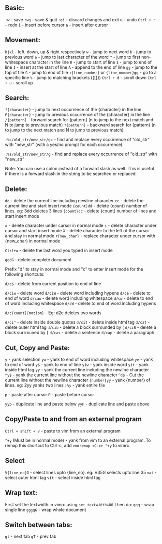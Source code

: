 ## Basic:

`:w` - save
`:wq` - save & quit
`:q!` - discard changes and exit
`u` - undo
`Ctrl + r` - redo
`i` - insert before cursor
`a` - insert after cursor

## Movement:

`hjkl` - left, down, up & right respectively
`w` - jump to next word
`b` - jump to previous word
`e` - jump to last character of the word
`^` - jump to first non-whitespace character in the line
`0` - jump to start of line
`$` - jump to end of line
`I` - insert at the start of line
`A` - append to the end of line
`gg` - jump to the top of file
`G` - jump to end of file
`:{line_number}` or `{line_number}gg` - go to a specific line
`%` - jump to matching brackets ({[]})
`Ctrl + d` - scroll down
`Ctrl + u` - scroll up

## Search:

`f{character}` - jump to next occurrence of the {character} in the line
`F{character}` - jump to previous occurrence of the {character} in the line
`/{pattern}` - forward search for {pattern} (n to jump to the next match and N to jump to previous match)
`?{pattern}` - backward search for {pattern} (n to jump to the next match and N to jump to previous match)

`:%s/old_str/new_str/gc` - find and replace every occurrence of "old_str"
with "new_str" (with a yes/no prompt for each occurrence)

`:%s/old_str/new_str/g` - find and replace every occurrence of "old_str"
with "new_str"

Note: You can use a colon instead of a forward slash as well. This is useful if there is a forward slash in the string to be searched or replaced.

## Delete:

`dd` - delete the current line including newline character
`cc` - delete the current line and start insert mode
`{count}dd` - delete {count} number of lines. eg: 3dd deletes 3 lines
`{count}cc` - delete {count} number of lines and start insert mode

`x` - delete character under cursor in normal mode
`s` - delete character under cursor and start insert mode
`X` - delete character to the left of the cursor and stay in normal mode
`r{new_char}` - replace character under cursor with {new_char} in normal mode

`Ctrl+w` - delete the last word you typed in insert mode

`ggdG` - delete complete document

Prefix "d" to stay in normal mode and "c" to enter insert mode for the following shortcuts:

`d/c$` - delete from current position to end of line

`d/ciw` - delete word
`d/ciW` - delete word including hypens
`d/ce` - delete to end of word
`d/caw` - delete word including whitespace
`d/cw` - delete to end of word including whitespace
`d/cW` - delete to end of word including hypens

`d/c{count}{motion}` - Eg: d2e deletes two words

`d/ci"` - delete inside double quotes
`d/cit` - delete inside html tag
`d/cat` - delete outer html tag
`d/cib` - delete a block surrounded by (
`d/ciB` - delete a block surrrouned by {
`d/cas` - delete a sentence
`d/cap` - delete a paragraph

## Cut, Copy and Paste:

`y` - yank selection
`yw` - yank to end of word including whitespace
`ye` - yank to end of word
`y$` - yank to end of line
`yiw` – yank inside word
`yit` - yank inside html tag
`yy` - yank the current line including the newline character.
`^y$` - yank the current line without the newline character
`^d$` - Cut the current line without the newline character
`{number}yy` - yank {number} of lines. eg: 2yy yanks two lines
`:%y` - yank entire file

`p` - paste after cursor
`P` - paste before cursor

`yyp` - duplicate line and paste below
`yyP` - duplicate line and paste above

## Copy/Paste to and from an external program

`Ctrl + shift + v` - paste to vim from an external program

`"+y` (Must be in normal mode) - yank from vim to an external
program. To remap this shortcut to Ctrl-c, add `vnoremap <C-c> "+y` to vimrc.

## Select

`V{line_no}G` - select lines upto {line_no}. eg: V35G selects upto line 35
`vat` - select outer html tag
`vit` - select inside html tag

## Wrap text:

First set the textwidth in vimrc using `set textwidth=80`
Then do:
`gqq` - wrap single line
`gggqG` - wrap whole document

## Switch between tabs:

`gt` - next tab
`gT` - prev tab

